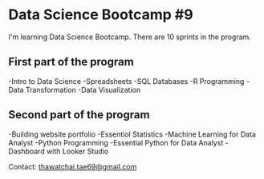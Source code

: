 # Data Science Bootcamp #9

I'm learning Data Science Bootcamp. There are 10 sprints in the program.

## First part of the program

-Intro to Data Science
-Spreadsheets
-SQL Databases
-R Programming
-Data Transformation
-Data Visualization

## Second part of the program

-Building website portfolio
-Essentiol Statistics
-Machine Learning for Data Analyst
-Python Programming
-Essential Python for Data Analyst
-Dashboard with Looker Studio

Contact: thawatchai.tae69@gmail.com
